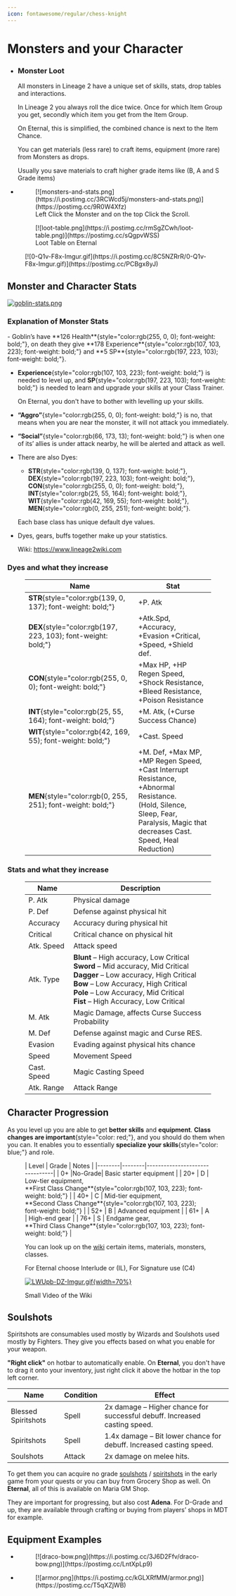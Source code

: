 ```yaml
---
icon: fontawesome/regular/chess-knight
---
```


# Monsters and your Character
<div class="grid cards" markdown>

- ### Monster Loot
    All monsters in Lineage 2 have a unique set of skills, stats, drop tables and interactions.

    In Lineage 2 you always roll the dice twice. Once for which Item Group you get, secondly which item you get from the Item Group.

    On Eternal, this is simplified, the combined chance is next to the Item Chance.

    You can get materials (less rare) to craft items, equipment (more rare) from Monsters as drops. 

    Usually you save materials to craft higher grade items like (B, A and S Grade items)


- <figure markdown>
    [![monsters-and-stats.png](https://i.postimg.cc/3RCWcd5j/monsters-and-stats.png)](https://postimg.cc/9R0W4Xfz)
    <figcaption>Left Click the Monster and on the top Click the Scroll.</figcaption>
    </figure>

    <figure markdown>
    [![loot-table.png](https://i.postimg.cc/rmSgZCwh/loot-table.png)](https://postimg.cc/sQgpvWSS)
    <figcaption>Loot Table on Eternal</figcacption>
    </figure>

</div>
<figure markdown>
[![0-Q1v-F8x-Imgur.gif](https://i.postimg.cc/8C5NZRrR/0-Q1v-F8x-Imgur.gif)](https://postimg.cc/PCBgx8yJ)
</figure>

## Monster and Character Stats

[![goblin-stats.png](https://i.postimg.cc/XJhwcsFG/goblin-stats.png)](https://postimg.cc/9RdRctLC)

### Explanation of Monster Stats

<div class="grid cards" markdown>
- Goblin’s have **126 Health**{style="color:rgb(255, 0, 0); font-weight: bold;"}, on death they give **178 Experience**{style="color:rgb(107, 103, 223); font-weight: bold;"} and **5 SP**{style="color:rgb(197, 223, 103); font-weight: bold;"}.

- **Experience**{style="color:rgb(107, 103, 223); font-weight: bold;"} is needed to level up, and **SP**{style="color:rgb(197, 223, 103); font-weight: bold;"} is needed to learn and upgrade your skills at your Class Trainer.

    On Eternal, you don't have to bother with levelling up your skills.

- **“Aggro”**{style="color:rgb(255, 0, 0); font-weight: bold;"} is no, that means when you are near the monster, it will not attack you immediately.

- **“Social”**{style="color:rgb(66, 173, 13); font-weight: bold;"} is when one of its’ allies is under attack nearby, he will be alerted and attack as well.


- There are also Dyes: 
    
    - **STR**{style="color:rgb(139, 0, 137); font-weight: bold;"}, **DEX**{style="color:rgb(197, 223, 103); font-weight: bold;"}, **CON**{style="color:rgb(255, 0, 0); font-weight: bold;"}, **INT**{style="color:rgb(25, 55, 164); font-weight: bold;"}, **WIT**{style="color:rgb(42, 169, 55); font-weight: bold;"}, **MEN**{style="color:rgb(0, 255, 251); font-weight: bold;"}. 
    
    Each base class has unique default dye values.

- Dyes, gears, buffs together make up your statistics. 

    Wiki: <a href="https://www.lineage2wiki.com/c4">https://www.lineage2wiki.com</a>

</div>

### Dyes and what they increase


<figure markdown>

| Name    | Stat    |
|---|---|
| **STR**{style="color:rgb(139, 0, 137); font-weight: bold;"}    | +P. Atk    |
| **DEX**{style="color:rgb(197, 223, 103); font-weight: bold;"}    | +Atk.Spd, +Accuracy, +Evasion +Critical, +Speed, +Shield def. |
| **CON**{style="color:rgb(255, 0, 0); font-weight: bold;"}    | +Max HP, +HP Regen Speed, +Shock Resistance, +Bleed Resistance, +Poison Resistance |
| **INT**{style="color:rgb(25, 55, 164); font-weight: bold;"}    | +M. Atk, (+Curse Success Chance)    |
| **WIT**{style="color:rgb(42, 169, 55); font-weight: bold;"}    | +Cast. Speed |
| **MEN**{style="color:rgb(0, 255, 251); font-weight: bold;"}    | +M. Def, +Max MP, +MP Regen Speed, +Cast Interrupt Resistance, +Abnormal Resistance. <br> (Hold, Silence, Sleep, Fear, Paralysis, Magic that decreases Cast. Speed, Heal Reduction) |

</figure>

### Stats and what they increase

<figure markdown>

| Name    | Description    |
|---|---|
| P. Atk    | Physical damage    |
| P. Def    | Defense against physical hit    |
| Accuracy    | Accuracy during physical hit    |
| Critical    | Critical chance on physical hit    |
| Atk. Speed   | Attack speed    |
| Atk. Type    | **Blunt** – High accuracy, Low Critical <br> **Sword** – Mid accuracy, Mid Critical <br> **Dagger** – Low accuracy, High Critical <br> **Bow** – Low Accuracy, High Critical <br> **Pole** – Low Accuracy, Mid Critical <br> **Fist** – High Accuracy, Low Critical |
| M. Atk    | Magic Damage, affects Curse Success Probability    |
| M. Def    | Defense against magic and Curse RES.    |
| Evasion    | Evading against physical hits chance    |
| Speed    | Movement Speed    |
| Cast. Speed   | Magic Casting Speed    |
| Atk. Range    | Attack Range    |

</figure>

## Character Progression

As you level up you are able to get **better skills** and **equipment**. **Class changes are important**{style="color: red;"}, and you should do them when you can. It enables you to essentially **specialize your skills**{style="color: blue;"} and role.

<figure markdown>
| Level  | Grade  | Notes                          |
|--------|--------|--------------------------------|
| 0+     |No-Grade| Basic starter equipment        |
| 20+    | D      | Low-tier equipment, <br> **First Class Change**{style="color:rgb(107, 103, 223); font-weight: bold;"}             |
| 40+    | C      | Mid-tier equipment, <br> **Second Class Change**{style="color:rgb(107, 103, 223); font-weight: bold;"}             |
| 52+    | B      | Advanced equipment             |
| 61+    | A      | High-end gear                  |
| 76+    | S      | Endgame gear, <br> **Third Class Change**{style="color:rgb(107, 103, 223); font-weight: bold;"}          |
</figure>

<figure markdown>

You can look up on the <a href="https://www.lineage2wiki.com/">wiki</a> certain items, materials, monsters, classes. 

For Eternal choose Interlude or (IL), For Signature use (C4)

[![LWUpb-DZ-Imgur.gif](https://i.postimg.cc/7ZHBzXpN/LWUpb-DZ-Imgur.gif){width=70%}](https://postimg.cc/qzFXVcBt)
<figcaption>Small Video of the Wiki</figcaption>
</figure>

## Soulshots

Spiritshots are consumables used mostly by Wizards and Soulshots used mostly by Fighters. They give you effects based on what you enable for your weapon. 

**"Right click"** on hotbar to automatically enable. On **Eternal**, you don't have to drag it onto your inventory, just right click it above the hotbar in the top left corner.

| Name                | Condition | Effect                                                                 |
|---------------------|-----------|-----------------------------------------------------------------------|
| Blessed Spiritshots | Spell     | 2x damage – Higher chance for successful debuff. Increased casting speed. |
| Spiritshots         | Spell     | 1.4x damage – Bit lower chance for debuff. Increased casting speed.      |
| Soulshots           | Attack    | 2x damage on melee hits.                                               |

To get them you can acquire no grade [soulshots](https://lineage2wiki.com/c4/item/quest/5789/soulshot-no-grade-for-novices/) / [spiritshots](https://lineage2wiki.org/c4/item/quest/5790/spiritshot-no-grade-for-novices/) in the early game from your quests or you can buy from Grocery Shop as well. On **Eternal**, all of this is available on Maria GM Shop.

They are important for progressing, but also cost **Adena**. For D-Grade and up, they are available through crafting or buying from players’ shops in MDT for example.

## Equipment Examples

<div class="grid cards" markdown>

- <figure markdown>
    [![draco-bow.png](https://i.postimg.cc/3J6D2Ffv/draco-bow.png)](https://postimg.cc/LntXpLp9)
    </figure>

- <figure markdown>
    [![armor.png](https://i.postimg.cc/kGLXRfMM/armor.png)](https://postimg.cc/T5qXZjWB)
    </figure>

</div>


